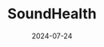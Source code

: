 ---  
layout: startup_page  
title: "SoundHealth"  
id: "soundhealth.life"  
permalink: "/soundhealthsoundhealth.life07242024/"  
website: "https://soundhealth.life"  
funding_round: "Seed"  
funding_amount: "$7M"  
investors: "Moai Capital, J4 Ventures, TeleSoft Partners, Tau Ventures, TechU Ventures, Rhythm Venture Capital, Peter Moran"  
about: "SoundHealth is a medical technology company developing AI-enabled wearable medical devices. Their flagship product, SONU, is the world's first FDA-authorized device for treating nasal congestion using acoustic vibrational energy, offering a non-pharmaceutical alternative. The company aims to improve respiratory health through personalized, intelligent wearables."  
markets: "MedTech, AI, Wearables, Health Care, Medical, mHealth"  
hq: "Los Altos, California, United States"  
founded_year: "2019"  
linkedin: "https://www.linkedin.com/company/sound-health-systems"  
twitter: ""  
instagram: ""  
facebook: "https://www.facebook.com/soundhealthsys/"  
crunchbase: "https://www.crunchbase.com/organization/sound-health"  
pitchbook: ""  

date_display: "24-Jul-2024"  
date: "2024-07-24"

# SEO Optimization  
meta_title: "SoundHealth - Seed Funding ($7M)"  
meta_description: "SoundHealth, SoundHealth is a medical technology company developing AI-enabled wearable medical devices. Their flagship product, SONU, is the world's first FDA-aut..."  
meta_keywords: "SoundHealth, MedTech, AI, Wearables, Health Care, Medical, mHealth, Seed funding"  
canonical_url: "https://startup.projectstartups.com/soundhealthsoundhealth.life07242024/"  
---